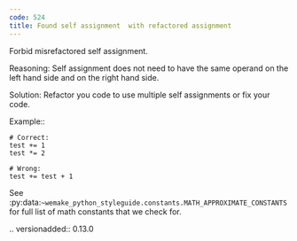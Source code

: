 ```yaml
---
code: 524
title: Found self assignment  with refactored assignment
---
```



Forbid misrefactored self assignment.

Reasoning:
    Self assignment does not need to have the same operand
    on the left hand side and on the right hand side.

Solution:
    Refactor you code to use multiple self assignments or fix your code.

Example::

    # Correct:
    test += 1
    test *= 2

    # Wrong:
    test += test + 1

See
:py:data:`~wemake_python_styleguide.constants.MATH_APPROXIMATE_CONSTANTS`
for full list of math constants that we check for.

.. versionadded:: 0.13.0